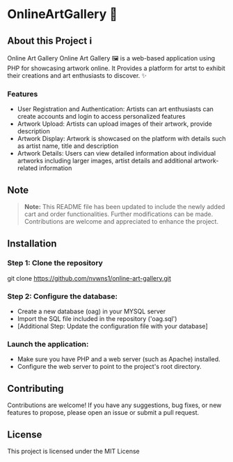 ﻿# OnlineArtGallery :art:
 
## About this Project :information_source:

Online Art Gallery
Online Art Gallery :framed_picture: is a web-based application using PHP for showcasing artwork online. It Provides a platform for artst to exhibit their creations and art enthusiasts to discover.  :sparkles:

### Features
- User Registration and Authentication: Artists can art enthusiasts can create accounts and login to access personalized features
- Artwork Upload: Artists can upload images of their artwork, provide description
- Artwork Display: Artwork is showcased on the platform with details such as artist name, title and description
- Artwork Details: Users can view detailed information about individual artworks including larger images, artist details and additional artwork-related information


## Note
> **Note:** This README file has been updated to include the newly added cart and order functionalities. Further modifications can be made. Contributions are welcome and appreciated to enhance the project.


## Installation

### Step 1: Clone the repository
git clone https://github.com/nvwns1/online-art-gallery.git

### Step 2: Configure the database:
- Create a new database (oag) in your MYSQL server
- Import the SQL file included in the repository ('oag.sql')
- [Additional Step: Update the configuration file with your database]

### Launch the application:

- Make sure you have PHP and a web server (such as Apache) installed.
- Configure the web server to point to the project's root directory.

## Contributing
Contributions are welcome! If you have any suggestions, bug fixes, or new features to propose, please open an issue or submit a pull request.

## License
This project is licensed under the MIT License
